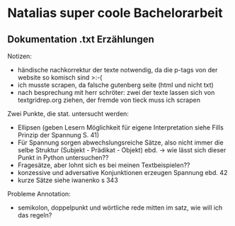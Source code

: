 # Natalias super coole Bachelorarbeit

## Dokumentation .txt Erzählungen

Notizen:
- händische nachkorrektur der texte notwendig, da die p-tags von der website so komisch sind >:-(
- ich musste scrapen, da falsche gutenberg seite (html und nicht txt)
- nach besprechung mit herr schröter: zwei der texte lassen sich von textgridrep.org ziehen, der fremde von tieck muss ich scrapen

Zwei Punkte, die stat. untersucht werden:
- Ellipsen (geben Lesern Möglichkeit für eigene Interpretation siehe Fills Prinzip der Spannung S. 41)
- Für Spannung sorgen abwechslungsreiche Sätze, also nicht immer die selbe Struktur (Subjekt - Prädikat - Objekt) ebd. -> wie lässt sich dieser Punkt in Python untersuchen??
- Fragesätze, aber lohnt sich es bei meinen Textbeispielen??
- konzessive und adversative Konjunktionen erzeugen Spannung ebd. 42
- kurze Sätze siehe iwanenko s 343

Probleme Annotation:
- semikolon, doppelpunkt und wörtliche rede mitten im satz, wie will ich das regeln?